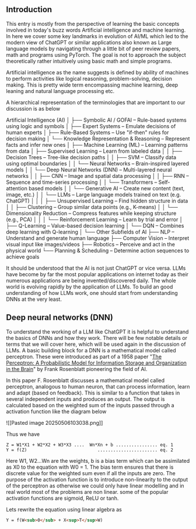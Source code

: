 Introduction
--

This entry is mostly from the perspective of learning the basic concepts involved in today's buzz words Artificial intelligence and machine learning. In here we cover some key landmarks in evolution of AI/ML which led to the modern view of ChatGPT or similar applications also known as Large language models by navigating through a little bit of peer review papers, math and programs using PyTorch. The goal is not to approach the subject theoretically rather intuitively using basic math and simple programs.

Artificial intelligence as the name suggests is defined by ability of machines to perform activities like logical reasoning, problem-solving, decision making. This is pretty wide term encompassing machine learning, deep leaning and natural language processing etc.

A hierarchical representation of the terminologies that are important to our discussion is as below

Artificial Intelligence (AI)
│
├── Symbolic AI / GOFAI – Rule-based systems using logic and symbols
│   ├── Expert Systems – Emulate decisions of human experts
│   ├── Rule-Based Systems – Use "if-then" rules for decision making
│   └── Knowledge Representation & Reasoning – Represent facts and infer new ones
│
├── Machine Learning (ML) – Learning patterns from data
│   ├── Supervised Learning – Learn from labeled data
│   │   ├── Decision Trees – Tree-like decision paths
│   │   ├── SVM – Classify data using optimal boundaries
│   │   └── Neural Networks – Brain-inspired layered models
│   │       └── Deep Neural Networks (DNN) – Multi-layered neural networks
│   │           ├── CNN – Image and spatial data processing
│   │           ├── RNN – Sequence and time-series processing
│   │           └── Transformers – Self-attention based models
│   │               └── Generative AI – Create new content (text, image, etc.)
│   │                   └── LLMs – Large language models trained on text (e.g. ChatGPT)
│   │
│   ├── Unsupervised Learning – Find hidden structure in data
│   │   ├── Clustering – Group similar data points (e.g., K-means)
│   │   └── Dimensionality Reduction – Compress features while keeping structure (e.g., PCA)
│   │
│   └── Reinforcement Learning – Learn by trial and error
│       ├── Q-Learning – Value-based decision learning
│       └── DQN – Combines deep learning with Q-learning
│
└── Other Subfields of AI
    ├── NLP – Understand and generate human language
    ├── Computer Vision – Interpret visual input like images/videos
    ├── Robotics – Perceive and act in the physical world
    └── Planning & Scheduling – Determine action sequences to achieve goals


It should be understood that the AI is not just ChatGPT or vice versa.  LLMs have become by far the most popular applications on internet today as their numerous applications are being invented/discovered daily. The whole world is evolving rapidly by the application of LLMs. To build an good understanding of how LLMs work, one should start from understanding DNNs at the very least.

Deep neural networks (DNN)
---

To understand the working of a LLM like ChatGPT it is helpful to understand the basics of DNNs and how they work. There will be few notable details or terms that we will cover here, which will be used again in the discussion of LLMs. A basic building block for a DNN is a mathematical model called perceptron. These were introduced as part of a 1958 paper "[The Perceptron: A Probabilistic Model for Information Storage and Organization in the Brain]( https://www.ling.upenn.edu/courses/cogs501/Rosenblatt1958.pdf)" by Frank Rosenblatt pioneering the field of AI.

In this paper F. Rosenblatt discusses a mathematical model called perceptron, analogous to human neuron, that can process information, learn and adapt (based on feedback). This is similar to a function that takes in several independent inputs and produces an output. The output is calculated based on the weighted sum of the inputs passed through a activation function like the diagram below

![[Pasted image 20250506103038.png]]

Thus we have

```
Z = W1*X1 + W2*X2 + W3*X3 ....  Wn*Xn + b ................ eq. 1
Y = f(Z)                           ....................... eq. 2
```

Here W1, W2...Wn are the weights, b is a bias term which can be assimilated as X0 to the equation with W0 = 1. The bias term ensures that there is discrete value for the weighted sum even if all the inputs are zero. The purpose of the activation function is to introduce non-linearity to the output of the perceptron as otherwise we could only have linear modelling and in real world most of the problems are non linear. some of the popular activation functions are sigmoid, ReLU or tanh.

Lets rewrite the equation using linear algebra as 
```markdown
Y = f(W<sub>0</sub> + X<sup>T</sup>W)
```